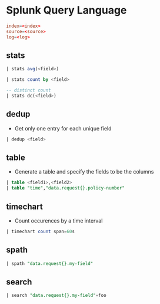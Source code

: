 # Splunk Query Language

```conf
index=<index>
source=<source>
log=<log>
```

## stats

```sql
| stats avg(<field>)
```

```sql
| stats count by <field>
```

```sql
-- distinct count
| stats dc(<field>)
```

## dedup

- Get only one entry for each unique field

```sql
| dedup <field>
```

## table

- Generate a table and specify the fields to be the columns

```sql
| table <field1>,<field2>
| table "time","data.request{}.policy-number"
```

## timechart

- Count occurences by a time interval

```sql
| timechart count span=60s
```

## spath

```sql
| spath "data.request{}.my-field"
```

## search

```sql
| search "data.request{}.my-field"=foo
```

